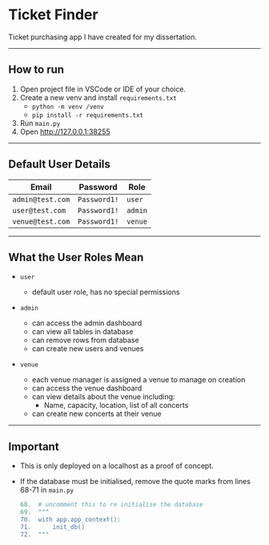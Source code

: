 # Ticket Finder

Ticket purchasing app I have created for my dissertation.
___

## How to run

1. Open project file in VSCode or IDE of your choice.
2. Create a new venv and install `requirements.txt`
    -   `python -m venv /venv`
    -   `pip install -r requirements.txt`
3. Run `main.py`
4. Open <http://127.0.0.1:38255>

___

## Default User Details

| Email            | Password     | Role    |
| ---------------- | ------------ | ------- |
| `admin@test.com` | `Password1!` | `user`  |
| `user@test.com`  | `Password1!` | `admin` |
| `venue@test.com` | `Password1!` | `venue` |

___

## What the User Roles Mean

- `user`
  - default user role, has no special permissions
- `admin`
  - can access the admin dashboard
  - can view all tables in database
  - can remove rows from database
  - can create new users and venues

- `venue`
  - each venue manager is assigned a venue to manage on creation
  - can access the venue dashboard
  - can view details about the venue including:
    - Name, capacity, location, list of all concerts
  - can create new concerts at their venue

___

## Important

- This is only deployed on a localhost as a proof of concept.
- If the database must be initialised, remove the quote marks from lines 68-71 in `main.py`

    ``` Python
    68.  # uncomment this to re initialise the database
    69.  """
    70.  with app.app_context():
    71.      init_db()
    72.  """
    ```
